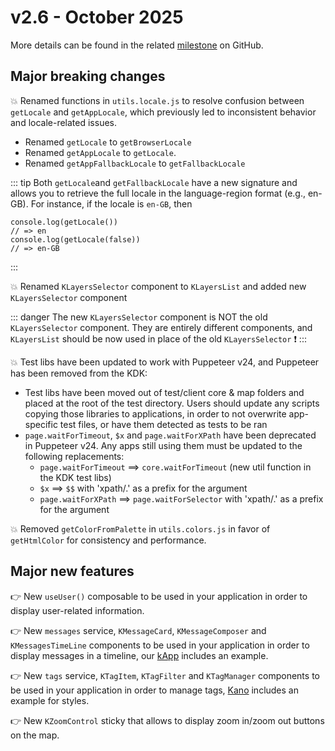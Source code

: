 # v2.6 - October 2025

More details can be found in the related [milestone](https://github.com/kalisio/kdk/milestone/14) on GitHub.

## Major breaking changes

💥 Renamed functions in `utils.locale.js` to resolve confusion between `getLocale` and `getAppLocale`, which previously led to inconsistent behavior and locale-related issues.
* Renamed `getLocale` to `getBrowserLocale`
* Renamed `getAppLocale` to `getLocale`.
* Renamed `getAppFallbackLocale` to `getFallbackLocale`

::: tip
Both `getLocale`and `getFallbackLocale` have a new signature and allows you to retrieve the full locale in the language-region format (e.g., en-GB). For instance, if the locale is `en-GB`, then
```
console.log(getLocale())
// => en
console.log(getLocale(false))
// => en-GB
```
:::

💥 Renamed `KLayersSelector` component to `KLayersList` and added new `KLayersSelector` component

::: danger
The new `KLayersSelector` component is NOT the old `KLayersSelector` component. They are entirely different components, and `KLayersList` should be now used in place of the old `KLayersSelector` ❗
:::

💥 Test libs have been updated to work with Puppeteer v24, and Puppeteer has been removed from the KDK:
* Test libs have been moved out of test/client core & map folders and placed at the root of the test directory. Users should update any scripts copying those libraries to applications, in order to not overwrite app-specific test files, or have them detected as tests to be ran
* `page.waitForTimeout`, `$x` and `page.waitForXPath` have been deprecated in Puppeteer v24. Any apps still using them must be updated to the following replacements:
  * `page.waitForTimeout` ==> `core.waitForTimeout` (new util function in the KDK test libs)
  * `$x` ==> `$$` with 'xpath/.' as a prefix for the argument
  * `page.waitForXPath` ==> `page.waitForSelector` with 'xpath/.' as a prefix for the argument

💥 Removed `getColorFromPalette` in `utils.colors.js` in favor of `getHtmlColor` for consistency and performance.

## Major new features

👉 New `useUser()` composable to be used in your application in order to display user-related information.

👉 New `messages` service, `KMessageCard`, `KMessageComposer` and `KMessagesTimeLine` components to be used in your application in order to display messages in a timeline, our [kApp](https://kalisio.github.io/kApp/) includes an example.

👉 New `tags` service, `KTagItem`, `KTagFilter` and `KTagManager` components to be used in your application in order to manage tags, [Kano](https://kalisio.github.io/kano/) includes an example for styles.

👉 New `KZoomControl` sticky that allows to display zoom in/zoom out buttons on the map.
